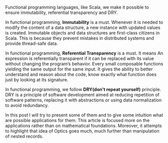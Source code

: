 Functional programming languages, like Scala, we make it possible to ensure immutability, referential transparency and DRY.
 
In functional programming, **Immutability** is a must. Whenever it is needed to modify the content of a data structure, a new instance with updated values is created. Immutable objects and data structures are first-class citizens in Scala. This is because they prevent mistakes in distributed systems and provide thread-safe data.

In functional programming, **Referential Transparency** is a must. It means An expression is referentially transparent if it can be replaced with its value without changing the program’s behavior. Every small composable functions yielding the same output for the same input. It gives the ability to better understand and reason about the code, know exactly what function does just by looking at its signature.

In functional programming, we follow **DRY(don't repeat yourself)** principle. DRY is a principle of software development aimed at reducing repetition of software patterns, replacing it with abstractions or using data normalization to avoid redundancy. 


In this post I will try to present some of them and to give some intuition what are possible applications for them. This article is focused more on the applications rather than on mathematical foundations. Moreover, it attempts to highlight that idea of Optics goes much, much further than manipulation of nested records.
<!--stackedit_data:
eyJoaXN0b3J5IjpbLTE1MTE0MTIwMzcsLTM2NjgwNDUwMywtMT
cwMDQyODMwMSwxNTEyNDg1MzA4LDEyNzY4NTYyNiwtMjAyNzE5
Nzk4NSwxNDAxNjg2NjYyLC0xMTQwMTkyNDk3LC01MjMwMjE3OD
MsLTI1NDE2MjY1LC0xMjk4Mjk2NDk2LDQyMTkzMDU4MCwtMjE0
NTcwNjE2MiwzODkwMTQxLC0xOTk5OTU2ODkwLDIwODQ4MzU0OD
csLTE0MTQ4MDg2ODYsLTczNjQ5MDIzMywtMTc4NjYzNzIyOSwz
Mjk1ODgzNTZdfQ==
-->